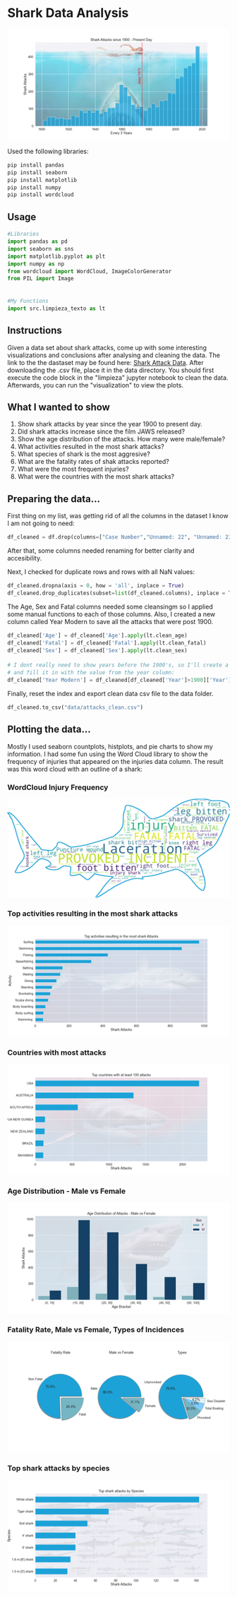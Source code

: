 # Shark Data Analysis
![alt text](https://github.com/FranLeston/shark_attack_data_analysis/blob/main/images/attacks_year_histoplot.png?raw=true)

Used the following libraries:

```bash
pip install pandas
pip install seaborn
pip install matplotlib
pip install numpy
pip install wordcloud
```

## Usage

```python
#Libraries
import pandas as pd
import seaborn as sns
import matplotlib.pyplot as plt
import numpy as np
from wordcloud import WordCloud, ImageColorGenerator
from PIL import Image


#My Functions
import src.limpieza_texto as lt
```

## Instructions
Given a data set about shark attacks, come up with some interesting visualizations and conclusions after analysing and cleaning the data. 
The link to the the dastaset may be found here: [Shark Attack Data](https://www.kaggle.com/teajay/global-shark-attacks). After downloading the .csv file,
place it in the data directory. You should first execute the code block in the "limpieza" jupyter notebook to clean the data. Afterwards, you can run the "visualization" 
to view the plots. 

## What I wanted to show
1. Show shark attacks by year since the year 1900 to present day.  
2. Did shark attacks increase since the film JAWS released?
3. Show the age distribution of the attacks. How many were male/female?
4. What activities resulted in the most shark attacks?
5. What species of shark is the most aggresive?
6. What are the fatality rates of shak attacks reported?
7. What were the most frequent injuries?
8. What were the countries with the most shark attacks?

## Preparing the data...

First thing on my list, was getting rid of all the columns in the dataset I know I am not going to need:
```python
df_cleaned = df.drop(columns=["Case Number","Unnamed: 22", "Unnamed: 23", "Name", "pdf", "href formula","href","original order","Case Number.1", "Case Number.2", "Investigator or Source"])
````
After that, some columns needed renaming for better clarity and accesibility.

Next, I checked for duplicate rows and rows with all NaN values:
```python
df_cleaned.dropna(axis = 0, how = 'all', inplace = True)
df_cleaned.drop_duplicates(subset=list(df_cleaned.columns), inplace = True)
```

The Age, Sex and Fatal columns needed some cleansingm so I applied some manual functions to each of those columns.
Also, I created a new column called Year Modern to save all the attacks that were post 1900. 
```python
df_cleaned['Age'] = df_cleaned['Age'].apply(lt.clean_age)
df_cleaned['Fatal'] = df_cleaned['Fatal'].apply(lt.clean_fatal)
df_cleaned['Sex'] = df_cleaned['Sex'].apply(lt.clean_sex)

# I dont really need to show years before the 1900's, so I'll create a new colum called Modern Year 
# and fill it in with the value from the year column:
df_cleaned['Year Modern'] = df_cleaned[df_cleaned['Year']>1900]['Year']
````

Finally, reset the index and export clean data csv file to the data folder. 
```python
df_cleaned.to_csv("data/attacks_clean.csv")
```

## Plotting the data...
Mostly I used seaborn countplots, histplots, and pie charts to show my information. 
I had some fun using the Word Cloud library to show the frequency of injuries that appeared on the injuries data column.
The result was this word cloud with an outline of a shark:

### WordCloud Injury Frequency
![alt text](https://github.com/FranLeston/shark_attack_data_analysis/blob/main/images/wordcloud_injuries.png?raw=true)

### Top activities resulting in the most shark attacks
![alt text](https://github.com/FranLeston/shark_attack_data_analysis/blob/main/images/activity_distribution_barplot.png?raw=true)

### Countries with most attacks
![alt text](https://github.com/FranLeston/shark_attack_data_analysis/blob/main/images/top_countries_barplot.png?raw=true)

### Age Distribution - Male vs Female
![alt text](https://github.com/FranLeston/shark_attack_data_analysis/blob/main/images/age_distribution_countplot.png?raw=true)

### Fatality Rate, Male vs Female, Types of Incidences
![alt text](https://github.com/FranLeston/shark_attack_data_analysis/blob/main/images/pie_charts.png?raw=true)

### Top shark attacks by species
![alt text](https://github.com/FranLeston/shark_attack_data_analysis/blob/main/images/species_barplot.png?raw=true)


